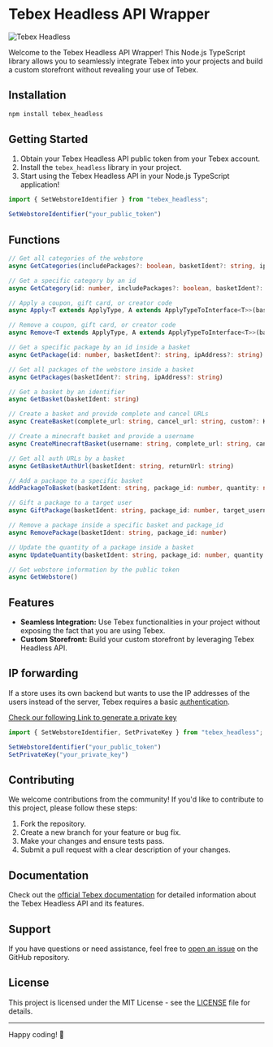 # Tebex Headless API Wrapper

![Tebex Headless](https://github.com/grp-gg/tebex_headless/assets/65678882/f9de08d5-aa6a-4cdf-a819-7d89d615c63b)

Welcome to the Tebex Headless API Wrapper! This Node.js TypeScript library allows you to seamlessly integrate Tebex into your projects and build a custom storefront without revealing your use of Tebex.

## Installation

```bash
npm install tebex_headless
```

## Getting Started

1. Obtain your Tebex Headless API public token from your Tebex account.
2. Install the `tebex_headless` library in your project.
3. Start using the Tebex Headless API in your Node.js TypeScript application!

```typescript
import { SetWebstoreIdentifier } from "tebex_headless";

SetWebstoreIdentifier("your_public_token")
```

## Functions

```typescript
// Get all categories of the webstore
async GetCategories(includePackages?: boolean, basketIdent?: string, ipAddress?: string)

// Get a specific category by an id
async GetCategory(id: number, includePackages?: boolean, basketIdent?: string, ipAddress?: string)

// Apply a coupon, gift card, or creator code
async Apply<T extends ApplyType, A extends ApplyTypeToInterface<T>>(basketIdent: string, type: T, body: A)

// Remove a coupon, gift card, or creator code
async Remove<T extends ApplyType, A extends ApplyTypeToInterface<T>>(basketIdent: string, type: T, body: A)

// Get a specific package by an id inside a basket
async GetPackage(id: number, basketIdent?: string, ipAddress?: string)

// Get all packages of the webstore inside a basket
async GetPackages(basketIdent?: string, ipAddress?: string)

// Get a basket by an identifier
async GetBasket(basketIdent: string)

// Create a basket and provide complete and cancel URLs
async CreateBasket(complete_url: string, cancel_url: string, custom?: KeyValuePair<string, any>, complete_auto_redirect?: boolean, ipAddress?: string)

// Create a minecraft basket and provide a username
async CreateMinecraftBasket(username: string, complete_url: string, cancel_url: string, custom?: KeyValuePair<string, any>, complete_auto_redirect?: boolean, ipAddress?: string)

// Get all auth URLs by a basket
async GetBasketAuthUrl(basketIdent: string, returnUrl: string)

// Add a package to a specific basket
AddPackageToBasket(basketIdent: string, package_id: number, quantity: number, type: PackageType, variable_data?: KeyValuePair<string, any>)

// Gift a package to a target user
async GiftPackage(basketIdent: string, package_id: number, target_username_id: string)

// Remove a package inside a specific basket and package_id
async RemovePackage(basketIdent: string, package_id: number)

// Update the quantity of a package inside a basket
async UpdateQuantity(basketIdent: string, package_id: number, quantity: number)

// Get webstore information by the public token
async GetWebstore()
```

## Features

- **Seamless Integration:** Use Tebex functionalities in your project without exposing the fact that you are using Tebex.
- **Custom Storefront:** Build your custom storefront by leveraging Tebex Headless API.


## IP forwarding

If a store uses its own backend but wants to use the IP addresses of the users instead of the server, Tebex requires a basic [authentication](https://documenter.getpostman.com/view/10912536/2s9XxvTEmh#intro).

[Check our following Link to generate a private key](https://creator.tebex.io/developers/api-keys)

```typescript
import { SetWebstoreIdentifier, SetPrivateKey } from "tebex_headless";

SetWebstoreIdentifier("your_public_token")
SetPrivateKey("your_private_key")
```

## Contributing

We welcome contributions from the community! If you'd like to contribute to this project, please follow these steps:

1. Fork the repository.
2. Create a new branch for your feature or bug fix.
3. Make your changes and ensure tests pass.
4. Submit a pull request with a clear description of your changes.

## Documentation

Check out the [official Tebex documentation](https://docs.tebex.io/) for detailed information about the Tebex Headless API and its features.

## Support

If you have questions or need assistance, feel free to [open an issue](https://github.com/grp-gg/tebex_headless/issues) on the GitHub repository.

## License

This project is licensed under the MIT License - see the [LICENSE](LICENSE) file for details.

---

Happy coding! 🚀
